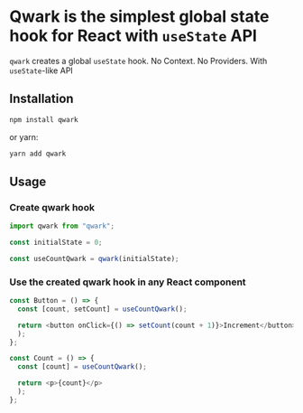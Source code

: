 # Qwark is the simplest global state hook for React with `useState` API

`qwark` creates a global `useState` hook. No Context. No Providers. With `useState`-like API

## Installation

```bash
npm install qwark
```

or yarn:

```bash
yarn add qwark
```

## Usage
### Create qwark hook
```javascript
import qwark from "qwark";

const initialState = 0;

const useCountQwark = qwark(initialState);
```
### Use the created qwark hook in any React component
``` javascript
const Button = () => {
  const [count, setCount] = useCountQwark();

  return <button onClick={() => setCount(count + 1)}>Increment</button>
  );
};
```

``` javascript
const Count = () => {
  const [count] = useCountQwark();

  return <p>{count}</p>
  );
};




